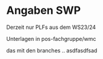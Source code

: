 # Angaben SWP

Derzeit nur PLFs aus dem WS23/24

Unterlagen in pos-fachgruppe/wmc

das mit den branches .. asdfasdfsad
